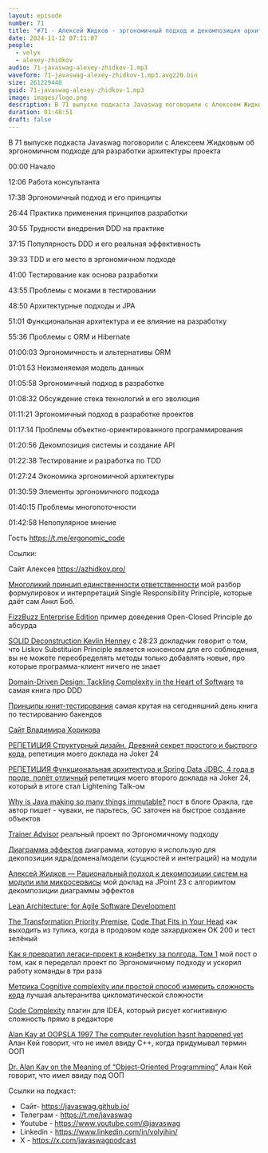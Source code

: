 ```yaml
---
layout: episode
number: 71
title: "#71 - Алексей Жидков - эргономичный подход и декомпозиция архитектуры"
date: 2024-11-12 07:11:07
people:
  - volyx
  - alexey-zhidkov
audio: 71-javaswag-alexey-zhidkov-1.mp3
waveform: 71-javaswag-alexey-zhidkov-1.mp3.avg220.bin
size: 261229440
guid: 71-javaswag-alexey-zhidkov-1.mp3
image: images/logo.png
description: В 71 выпуске подкаста Javaswag поговорили с Алексеем Жидковым об эргономичном подходе для разработки архитектуры проекта
duration: 01:48:51
draft: false
---
```


В 71 выпуске подкаста Javaswag поговорили с Алексеем Жидковым об эргономичном подходе для разработки архитектуры проекта

00:00 Начало

12:06 Работа консультанта

17:38 Эргономичный подход и его принципы

26:44 Практика применения принципов разработки

30:55 Трудности внедрения DDD на практике

37:15 Популярность DDD и его реальная эффективность

39:33 TDD и его место в эргономичном подходе

41:00 Тестирование как основа разработки

43:55 Проблемы с моками в тестировании

48:50 Архитектурные подходы и JPA

51:01 Функциональная архитектура и ее влияние на разработку

55:36 Проблемы с ORM и Hibernate

01:00:03 Эргономичность и альтернативы ORM

01:01:53 Неизменяемая модель данных

01:05:58 Эргономичный подход в разработке

01:08:32 Обсуждение стека технологий и его эволюция

01:11:21 Эргономичный подход в разработке проектов

01:17:14 Проблемы объектно-ориентированного программирования

01:20:56 Декомпозиция системы и создание API

01:22:38 Тестирование и разработка по TDD

01:27:24 Экономика эргономичной архитектуры

01:30:59 Элементы эргономичного подхода

01:40:15 Проблемы многопоточности

01:42:58 Непопулярное мнение

Гость https://t.me/ergonomic_code

Ссылки:

Сайт Алексея https://azhidkov.pro/

[Многоликий принцип единственности ответственности](https://habr.com/ru/articles/565158/) мой разбор формулировок и интерпретаций Single Responsibility Principle, которые даёт сам Анкл Боб.

[FizzBuzz Enterprise Edition](https://github.com/EnterpriseQualityCoding/FizzBuzzEnterpriseEdition) пример доведения Open-Closed Principle до абсурда

[SOLID Deconstruction Kevlin Henney](https://vimeo.com/157708450) c 28:23 докладчик говорит о том, что Liskov Substituion Principle является нонсенсом для его соблюдения, вы не можете переобределять методы только добавлять новые, про которые программа-клиент ничего не знает

[Domain-Driven Design: Tackling Complexity in the Heart of Software](https://www.amazon.com/Domain-Driven-Design-Tackling-Complexity-Software/dp/0321125215) та самая книга про DDD

[Принципы юнит-тестирования](https://www.piter.com/collection/bestsellery-manning/product/printsipy-yunit-testirovaniya) самая крутая на сегодняшний день книга по тестированию бакендов

[Сайт Владимира Хорикова](https://enterprisecraftsmanship.com/)

[РЕПЕТИЦИЯ Структурный дизайн. Древний секрет простого и быстрого кода.](https://rutube.ru/video/90f14fa2ffd0cc99215ac123351c7488/) репетиция моего доклада на Joker 24

[РЕПЕТИЦИЯ Функциональная архитектура и Spring Data JDBC. 4 года в проде, полёт отличный](https://rutube.ru/video/549bd9606eeaf60b8c631a9e2cb277da/) репетиция моего второго доклада на Joker 24, который в итоге стал Lightening Talk-ом

[Why is Java making so many things immutable?](https://blogs.oracle.com/javamagazine/post/java-immutable-objects-strings-date-time-records) пост в блоге Оракла, где автор пишет - чуваки, не парьтесь, GC заточен на быстрое создание объектов

[Trainer Advisor](https://github.com/ergonomic-code/Trainer-Advisor) реальный проект по Эргономичному подходу

[Диаграмма эффектов](https://azhidkov.pro/effects-diagram/landing/) диаграмма, которую я использую для декопозиции ядра/домена/модели (сущностей и интеграций) на модули

[Алексей Жидков — Рациональный подход к декомпозиции систем на модули или микросервисы](https://www.youtube.com/watch?v=7u7LGhXlpcE) мой доклад на JPoint 23 с алгоримтом декомпозиции диаграммы эффектов

[Lean Architecture: for Agile Software Development](https://www.amazon.com/Lean-Architecture-Agile-Software-Development/dp/0470684208)

[The Transformation Priority Premise](https://blog.cleancoder.com/uncle-bob/2013/05/27/TheTransformationPriorityPremise.html), [Code That Fits in Your Head](https://www.amazon.com/Code-That-Fits-Your-Head/dp/0137464401) как выходить из тупика, когда в продовом коде захардкожен OK 200 и тест зелёный

[Как я превратил легаси-проект в конфетку за полгода. Том 1](https://azhidkov.pro/posts/23/09/project-e-part1/) мой пост о том, как я переделал проект по Эргономичному подходу и ускорил работу команды в три раза

[Метрика Cognitive complexity или простой способ измерить сложность кода](https://habr.com/ru/articles/565652/) лучшая альтеранитва цикломатической сложности

[Code Complexity](https://plugins.jetbrains.com/plugin/21667-code-complexity) плагин для IDEA, который рисует когнитивную сложность прямо в редакторе

[Alan Kay at OOPSLA 1997 The computer revolution hasnt happened yet](https://www.youtube.com/watch?v=oKg1hTOQXoY&t=633s) Алан Кей говорит, что не имел ввиду C++, когда придумывал термин ООП

[Dr. Alan Kay on the Meaning of “Object-Oriented Programming”](https://web.archive.org/web/20190317194615/http://userpage.fu-berlin.de/~ram/pub/pub_jf47ht81Ht/doc_kay_oop_en) Алан Кей говорит, что имел ввиду под ООП

Ссылки на подкаст:

* Сайт-  https://javaswag.github.io/
* Телеграм - https://t.me/javaswag
* Youtube - https://www.youtube.com/@javaswag
* Linkedin - https://www.linkedin.com/in/volyihin/
* X - https://x.com/javaswagpodcast
